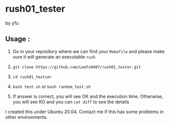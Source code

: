 # rush01_tester
by yfu

## Usage :

1. Go in your repository where we can find your ```Makefile``` and please make sure it will generate an executable ```rush```

2. ```git clone https://github.com/LeoFu9487/rush01_tester.git```

3. ```cd rush01_testser```

4. ```bash test.sh```   or    ```bash random_test.sh```

5. If answer is correct, you will see OK and the execution time. Otherwise, you will see KO and you can ```cat diff``` to see the details


I created this under Ubuntu 20.04. Contact me if this has some problems in other environments.
